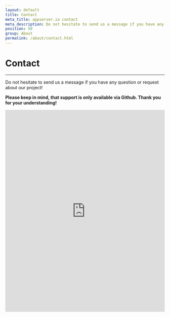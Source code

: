 ```yaml
---
layout: default
title: Contact
meta_title: appserver.io contact
meta_description: Do not hesitate to send us a message if you have any question or request! Please keep in mind, that support is only available via Github. 
position: 50
group: About
permalink: /about/contact.html
---
```


# Contact
***

Do not hesitate to send us a message if you have any question or request about our project!

__Please keep in mind, that support is only available via Github. Thank you for your understanding!__

<!--<iframe src="https://docs.google.com/forms/d/1hTACxWbP4N5_u1rSG9PDuORsznxdtT1aCsicbajMh2s/viewform?embedded=true" width="760" height="700" frameborder="0" marginheight="0" marginwidth="0">Wird geladen...</iframe>-->

<iframe id="JotFormIFrame" onload="window.parent.scrollTo(0,0)" allowtransparency="true" src="http://form.jotformeu.com/form/50375579765369" frameborder="0" style="width:100%; height:637px; border:none;" scrolling="no"></iframe>
<script type="text/javascript">window.handleIFrameMessage = function(e) {var args = e.data.split(":");var iframe = document.getElementById("JotFormIFrame");if (!iframe)return;switch (args[0]) {case "scrollIntoView":iframe.scrollIntoView();break;case "setHeight":iframe.style.height = args[1] + "px";break;case "collapseErrorPage":if (iframe.clientHeight > window.innerHeight) {iframe.style.height = window.innerHeight + "px";}break;case "reloadPage":window.location.reload();break;}};if (window.addEventListener) {window.addEventListener("message", handleIFrameMessage, false);} else if (window.attachEvent) {window.attachEvent("onmessage", handleIFrameMessage);}</script>